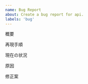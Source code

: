 ```yaml
---
name: Bug Report
about: Create a bug report for api.
labels: 'bug'
---
```


概要



再現手順



現在の状況



原因



修正案


